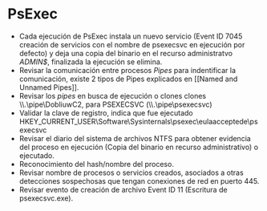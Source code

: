 # PsExec

- Cada ejecución de PsExec instala un nuevo servicio (Event ID 7045 creación de servicios con el nombre de psexecsvc en ejecución por defecto) y deja una copia del binario en el recurso administratvo *ADMIN$*, finalizada la ejecución se elimina.
- Revisar la comunicación entre procesos *Pipes* para indentificar la comunicación, existe 2 tipos de Pipes explicados en [[Named and Unnamed Pipes]]. 
- Revisar los *pipes* en busca de ejecución o clones clones \\\\.\\pipe\\DobliuwC2, para PSEXECSVC (\\\\.\\pipe\\psexecsvc)
- Validar la clave de registro, indica que fue ejecutado HKEY_CURRENT_USER\\Software\\Sysinternals\\psexec\\eulaacceptede\\psexecsvc
- Revisar el diario del sistema de archivos NTFS para obtener evidencia del proceso en ejecución (Copia del binario en recurso administrativo) o ejecutado.
- Reconocimiento del hash/nombre del proceso.
- Revisar nombre de procesos o servicios creados, asociados a otras detecciones sospechosas que tengan conexiones de red en puerto 445.
- Revisar evento de creación de archivo Event ID 11 (Escritura de psexecsvc.exe).
